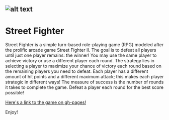 ![alt text](https://goo.gl/ZMPmyF "Street Fighter")
---
# Street Fighter
Street Fighter is a simple turn-based role-playing game (RPG) modeled after the prolific arcade game Street Fighter II. The goal is to defeat all players until just one player remains: the winner! You may use the same player to achieve victory or use a different player each round. The strategy lies in selecting a player to maximize your chance of victory each round based on the remaining players you need to defeat. Each player has a different amount of hit points and a different maximum attack; this makes each player strategic in different ways! The measure of success is the number of rounds it takes to complete the game. Defeat a player each round for the best score possible! 

[Here's a link to the game on gh-pages!](https://josephemswiler.github.io/week-4-game/ "Street Fighter")

Enjoy!
